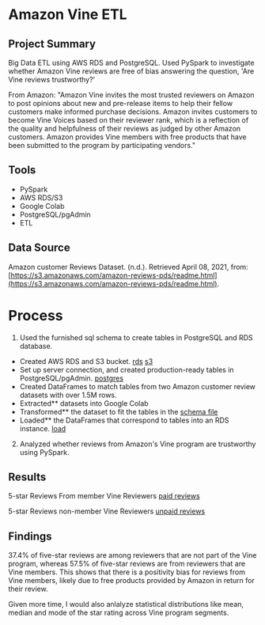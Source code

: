 # Amazon Vine ETL

## Project Summary

Big Data ETL using AWS RDS and PostgreSQL. Used PySpark to investigate whether Amazon Vine reviews are free of bias answering the question, 'Are Vine reviews trustworthy?'

From Amazon: "Amazon Vine invites the most trusted reviewers on Amazon to post opinions about new and pre-release items to help their fellow customers make informed purchase decisions. Amazon invites customers to become Vine Voices based on their reviewer rank, which is a reflection of the quality and helpfulness of their reviews as judged by other Amazon customers. Amazon provides Vine members with free products that have been submitted to the program by participating vendors." 

## Tools
- PySpark
- AWS RDS/S3
- Google Colab
- PostgreSQL/pgAdmin
- ETL

## Data Source

Amazon customer Reviews Dataset. (n.d.). Retrieved April 08, 2021, from: [https://s3.amazonaws.com/amazon-reviews-pds/readme.html](https://s3.amazonaws.com/amazon-reviews-pds/readme.html). 

# Process
1. Used the furnished sql schema to create tables in PostgreSQL and RDS database. 
- Created AWS RDS and S3 bucket. 
[rds](images/aws_rds.png)
[s3](images/s3_bucket.png)
- Set up server connection, and created production-ready tables in PostgreSQL/pgAdmin. 
[postgres](images/postgresql_pgadmin.png)
- Created DataFrames to match tables from two Amazon customer review datasets with over 1.5M rows.
- Extracted** datasets into Google Colab
- Transformed** the dataset to fit the tables in the [schema file](../Resources/schema.sql)
- Loaded** the DataFrames that correspond to tables into an RDS instance. 
[load](images/push_to_rds.png)

2. Analyzed whether reviews from Amazon's Vine program are trustworthy using PySpark.

## Results
5-star Reviews From member Vine Reviewers
[paid reviews](images/paid_reviews.png)

5-star Reviews non-member Vine Reviewers
[unpaid reviews](images/unpaid_reviews.png)

## Findings
37.4% of five-star reviews are among reviewers that are not part of the Vine program, whereas 57.5% of five-star reviews are from reviewers that are Vine members. This shows that there is a positivity bias for reviews from Vine members, likely due to free products provided by Amazon in return for their review.

Given more time, I would also anlalyze statistical distributions like mean, median and mode of the star rating across Vine program segments. 

